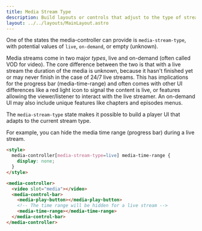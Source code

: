 ```yaml
---
title: Media Stream Type
description: Build layouts or controls that adjust to the type of stream - live or on-demand (a.k.a. VOD)
layout: ../../layouts/MainLayout.astro
---
```


One of the states the media-controller can provide is `media-stream-type`, with potential values of `live`, `on-demand`, or empty (unknown).

Media streams come in two major _types_, live and on-demand (often called VOD for video). The core difference between the two is that with a live stream the duration of the media is unknown, because it hasn't finished yet or may never finish in the case of 24/7 live streams. This has implications for the progress bar (media-time-range) and often comes with other UI differences like a red light icon to signal the content is live, or features allowing the viewer/listener to interact with the live streamer. An on-demand UI may also include unique features like chapters and episodes menus.

The `media-stream-type` state makes it possible to build a player UI that adapts to the current stream type.

For example, you can hide the media time range (progress bar) during a live stream.

```html
<style>
  media-controller[media-stream-type=live] media-time-range {
    display: none;
  }
</style>

<media-controller>
  <video slot="media"></video>
  <media-control-bar>
    <media-play-button></media-play-button>
    <!-- The time range will be hidden for a live stream -->
    <media-time-range></media-time-range>
  </media-control-bar>
</media-controller>
```

